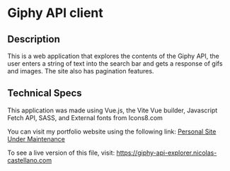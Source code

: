 # Giphy API client

## Description

<p>This is a web application that explores the contents of the Giphy API, the user enters a string of text into the search bar and gets a response of gifs and images. The site also has pagination features.</p>

## Technical Specs
<p>This application was made using Vue.js, the Vite Vue builder, Javascript Fetch API, SASS, and External fonts from Icons8.com</p>

<p>You can visit my portfolio website using the following link:   
    <a href="/" target="_blank">Personal Site Under Maintenance</a>
</p>

<p>To see a live version of this file, visit:   
    <a href="https://giphy-api-explorer-54465.netlify.app" target="_blank">https://giphy-api-explorer.nicolas-castellano.com</a>
</p>


